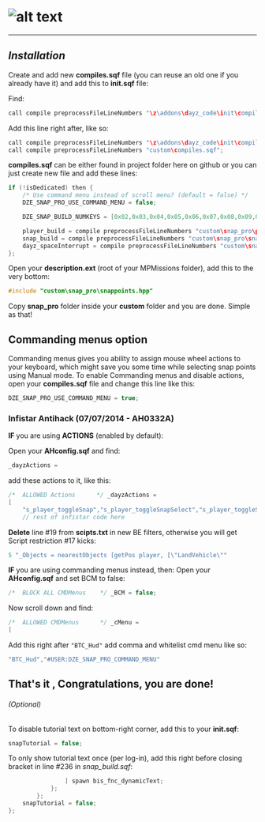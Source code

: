 # ![alt text](https://dl.dropboxusercontent.com/u/14423790/snappro.png "Snap Building Pro")
___

## *Installation*

Create and add new **compiles.sqf** file (you can reuse an old one if you already have it) and add this to **init.sqf** file:

Find:
```c++
call compile preprocessFileLineNumbers "\z\addons\dayz_code\init\compiles.sqf";	
```

Add this line right after, like so:
```c++
call compile preprocessFileLineNumbers "\z\addons\dayz_code\init\compiles.sqf";				//Compile regular functions
call compile preprocessFileLineNumbers "custom\compiles.sqf";							 //Compile custom compiles
```

**compiles.sqf** can be either found in project folder here on github or you can just create new file and add these lines:

```c++
if (!isDedicated) then {
	/* Use command menu instead of scroll menu? (default = false) */
	DZE_SNAP_PRO_USE_COMMAND_MENU = false;

	DZE_SNAP_BUILD_NUMKEYS = [0x02,0x03,0x04,0x05,0x06,0x07,0x08,0x09,0x0A,0x0B];

	player_build = compile preprocessFileLineNumbers "custom\snap_pro\player_build.sqf";
	snap_build = compile preprocessFileLineNumbers "custom\snap_pro\snap_build.sqf";
	dayz_spaceInterrupt = compile preprocessFileLineNumbers "custom\snap_pro\dayz_spaceInterrupt.sqf";
};
```
Open your **description.ext** (root of your MPMissions folder), add this to the very bottom:
```c++
#include "custom\snap_pro\snappoints.hpp"
```

Copy **snap_pro** folder inside your **custom** folder and you are done. Simple as that!

## Commanding menus option
Commanding menus gives you ability to assign mouse wheel actions to your keyboard, which might save you some time while selecting snap points using Manual mode. To enable Commanding menus and disable actions, open your **compiles.sqf** file and change this line like this:
```c++
DZE_SNAP_PRO_USE_COMMAND_MENU = true;
```

### Infistar Antihack (07/07/2014 - AH0332A)

**IF** you are using **ACTIONS** (enabled by default):

Open your **AHconfig.sqf** and find:
```c++
_dayzActions =
```

add these actions to it, like this:
```c++
/*  ALLOWED Actions      */ _dayzActions =
[
	"s_player_toggleSnap","s_player_toggleSnapSelect","s_player_toggleSnapSelectPoint",
	// rest of infistar code here
```

**Delete** line #19 from **scipts.txt** in new BE filters, otherwise you will get Script restriction #17 kicks:
```c++
5 "_Objects = nearestObjects [getPos player, [\"LandVehicle\""
```

**IF** you are using commanding menus instead, then:
Open your **AHconfig.sqf** and set BCM to false:
```c++
/*  BLOCK ALL CMDMenus    */ _BCM = false;
```

Now scroll down and find:
```c++
/*  ALLOWED CMDMenus      */ _cMenu =
[
```

Add this right after `"BTC_Hud"` add comma and whitelist cmd menu like so:
```c++
"BTC_Hud","#USER:DZE_SNAP_PRO_COMMAND_MENU"
```


That's it , Congratulations, you are done!
---

###### (Optional)

To disable tutorial text on bottom-right corner, add this to your **init.sqf**:
```c++
snapTutorial = false;
```

To only show tutorial text once (per log-in), add this right before closing bracket in line #236 in *snap_build.sqf*:

```c++
				] spawn bis_fnc_dynamicText;
			};
		};
	snapTutorial = false;	
};
```

